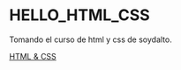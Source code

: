 # HELLO_HTML_CSS

Tomando el curso de html y css de soydalto.


[HTML & CSS](https://raw.githubusercontent.com/diegoAlex24/HTML-CSS-examples/master/html-css-logo.png)
